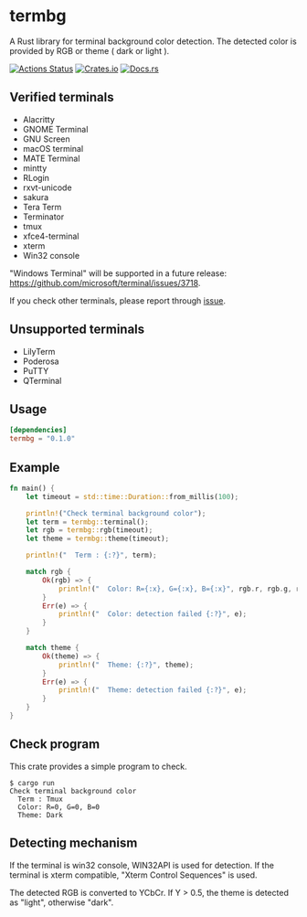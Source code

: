 # termbg
A Rust library for terminal background color detection.
The detected color is provided by RGB or theme ( dark or light ).

[![Actions Status](https://github.com/dalance/termbg/workflows/Rust/badge.svg)](https://github.com/dalance/termbg/actions)
[![Crates.io](https://img.shields.io/crates/v/termbg.svg)](https://crates.io/crates/termbg)
[![Docs.rs](https://docs.rs/termbg/badge.svg)](https://docs.rs/termbg)

## Verified terminals

* Alacritty
* GNOME Terminal
* GNU Screen
* macOS terminal
* MATE Terminal
* mintty
* RLogin
* rxvt-unicode
* sakura
* Tera Term
* Terminator
* tmux
* xfce4-terminal
* xterm
* Win32 console

"Windows Terminal" will be supported in a future release: https://github.com/microsoft/terminal/issues/3718.

If you check other terminals, please report through [issue](https://github.com/dalance/termbg/issues).

## Unsupported terminals

* LilyTerm
* Poderosa
* PuTTY
* QTerminal

## Usage

```Cargo.toml
[dependencies]
termbg = "0.1.0"
```

## Example

```rust
fn main() {
    let timeout = std::time::Duration::from_millis(100);

    println!("Check terminal background color");
    let term = termbg::terminal();
    let rgb = termbg::rgb(timeout);
    let theme = termbg::theme(timeout);

    println!("  Term : {:?}", term);

    match rgb {
        Ok(rgb) => {
            println!("  Color: R={:x}, G={:x}, B={:x}", rgb.r, rgb.g, rgb.b);
        }
        Err(e) => {
            println!("  Color: detection failed {:?}", e);
        }
    }

    match theme {
        Ok(theme) => {
            println!("  Theme: {:?}", theme);
        }
        Err(e) => {
            println!("  Theme: detection failed {:?}", e);
        }
    }
}
```

## Check program

This crate provides a simple program to check.

```console
$ cargo run
Check terminal background color
  Term : Tmux
  Color: R=0, G=0, B=0
  Theme: Dark
```

## Detecting mechanism

If the terminal is win32 console, WIN32API is used for detection.
If the terminal is xterm compatible, "Xterm Control Sequences" is used.

The detected RGB is converted to YCbCr.
If Y > 0.5, the theme is detected as "light", otherwise "dark".
